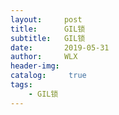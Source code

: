 ```yaml
---
layout:     post
title:      GIL锁
subtitle:   GIL锁
date:       2019-05-31
author:     WLX
header-img:  
catalog: 	 true
tags:
    - GIL锁
---
```


